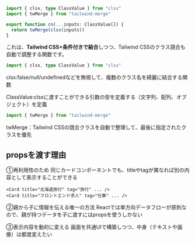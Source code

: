 ```ts
import { clsx, type ClassValue } from "clsx"
import { twMerge } from "tailwind-merge"

export function cn(...inputs: ClassValue[]) {
  return twMerge(clsx(inputs))
}
```

これは、**Tailwind CSS+条件付きで結合**しつつ、Tailwind CSSのクラス競合も自動で調整する関数です。

```ts
import { clsx, type ClassValue } from "clsx"
```

clsx:false/null/undefinedなどを無視して、複数のクラス名を綺麗に結合する関数

ClassValue:clsxに渡すことができる引数の型を定義する（文字列、配列、オブジェクト）を定義

```ts
import { twMerge } from "tailwind-merge"
```
twMerge：Tailwind CSSの競合クラスを自動で整理して、最後に指定されたクラスを優先

## propsを渡す理由

①再利用性のため
同じカードコンポーネントでも、titleやtagが異なれば別の内容として表示することができる

```tsx
<Card title="北海道旅行" tag="旅行" ... />
<Card title="フロントエンド求人" tag="仕事" ... />
```

②親から子に情報を伝える唯一の方法
Reactでは単方向データフローが原則なので、親が持つデータを子に渡すにはpropsを使うしかない

③表示内容を動的に変える
画面を共通UIで構築しつつ、中身（テキストや画像）は都度変えたい

